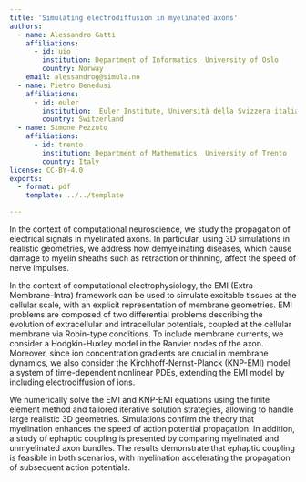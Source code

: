```yaml
---
title: 'Simulating electrodiffusion in myelinated axons'
authors:
  - name: Alessandro Gatti
    affiliations:
      - id: uio
        institution: Department of Informatics, University of Oslo
        country: Norway
    email: alessandrog@simula.no
  - name: Pietro Benedusi
    affiliations:
      - id: euler
        institution:  Euler Institute, Università della Svizzera italiana
        country: Switzerland
  - name: Simone Pezzuto
    affiliations:
      - id: trento
        institution: Department of Mathematics, University of Trento
        country: Italy
license: CC-BY-4.0
exports:
  - format: pdf
    template: ../../template

---
```


In the context of computational neuroscience, we study the propagation of electrical signals in myelinated axons. In particular, using 3D simulations in realistic geometries, we address how demyelinating diseases, which cause damage to myelin sheaths such as retraction or thinning, affect the speed of nerve impulses.

In the context of computational electrophysiology, the EMI (Extra-Membrane-Intra) framework can be used to simulate excitable tissues at the cellular scale, with an explicit representation of membrane geometries. EMI problems are composed of two differential problems describing the evolution of extracellular and intracellular potentials, coupled at the cellular membrane via Robin-type conditions. To include membrane currents, we consider a Hodgkin-Huxley model in the Ranvier nodes of the axon. Moreover, since ion concentration gradients are crucial in membrane dynamics, we also consider the Kirchhoff-Nernst-Planck (KNP-EMI) model, a system of time-dependent nonlinear PDEs, extending the EMI model by including electrodiffusion of ions.

We numerically solve the EMI and KNP-EMI equations using the finite element method and tailored iterative solution strategies, allowing to handle large realistic 3D geometries.
Simulations confirm the theory that myelination enhances the speed of action potential propagation. In addition, a study of ephaptic coupling is presented by comparing myelinated and unmyelinated axon bundles. The results demonstrate that ephaptic coupling is feasible in both scenarios, with myelination accelerating the propagation of subsequent action potentials.
